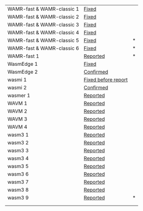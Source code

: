 |                             |                                                              |      |
| --------------------------- | ------------------------------------------------------------ | ---- |
| WAMR-fast \& WAMR-classic 1 | [Fixed](https://github.com/bytecodealliance/wasm-micro-runtime/issues/1463) |      |
| WAMR-fast \& WAMR-classic 2 | [Fixed](https://github.com/bytecodealliance/wasm-micro-runtime/issues/1474) |      |
| WAMR-fast \& WAMR-classic 3 | [Fixed](https://github.com/bytecodealliance/wasm-micro-runtime/issues/2093) |      |
| WAMR-fast \& WAMR-classic 4 | [Fixed](https://github.com/bytecodealliance/wasm-micro-runtime/issues/2096) |      |
| WAMR-fast \& WAMR-classic 5 | [Fixed](https://github.com/bytecodealliance/wasm-micro-runtime/issues/2390) | *    |
| WAMR-fast \& WAMR-classic 6 | [Fixed](https://github.com/bytecodealliance/wasm-micro-runtime/issues/2402) | *    |
| WAMR-fast 1                 | [Reported](https://github.com/bytecodealliance/wasm-micro-runtime/issues/2401) | *    |
| WasmEdge 1                  | [Fixed](https://github.com/WasmEdge/WasmEdge/issues/2080)    |      |
| WasmEdge 2                  | [Confirmed](https://github.com/WasmEdge/WasmEdge/issues/2079) |      |
| wasmi 1                     | [Fixed before report](https://github.com/paritytech/wasmi/commit/c15d525adc8358582d4c65fa25d0ca9f49655625) |      |
| wasmi 2                     | [Confirmed](https://github.com/paritytech/wasmi/issues/570)  |      |
| wasmer 1                    | [Reported](https://github.com/wasmerio/wasmer/issues/3846)   |      |
| WAVM 1                      | [Reported](https://github.com/WAVM/WAVM/issues/346)          |      |
| WAVM 2                      | [Reported](https://github.com/WAVM/WAVM/issues/354)          |      |
| WAVM 3                      | [Reported](https://github.com/WAVM/WAVM/issues/357)          |      |
| WAVM 4                      | [Reported](https://github.com/WAVM/WAVM/issues/360)          |      |
| wasm3 1                     | [Reported](https://github.com/wasm3/wasm3/issues/399)        |      |
| wasm3 2                     | [Reported](https://github.com/wasm3/wasm3/issues/407)        |      |
| wasm3 3                     | [Reported](https://github.com/wasm3/wasm3/issues/426)        |      |
| wasm3 4                     | [Reported](https://github.com/wasm3/wasm3/issues/427)        |      |
| wasm3 5                     | [Reported](https://github.com/wasm3/wasm3/issues/428)        |      |
| wasm3 6                     | [Reported](https://github.com/wasm3/wasm3/issues/429)        |      |
| wasm3 7                     | [Reported](https://github.com/wasm3/wasm3/issues/430)        |      |
| wasm3 8                     | [Reported](https://github.com/wasm3/wasm3/issues/431)        |      |
| wasm3 9                     | [Reported](https://github.com/wasm3/wasm3/issues/441)        | *    |
|                             |                                                              |      |
|                             |                                                              |      |



